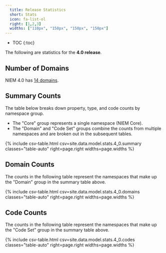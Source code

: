 ```yaml
---
  title: Release Statistics
  short: Stats
  icon: fa-list-ol
  right: [1,2,3]
  widths: ["110px", "150px", "150px", "150px"]
---
```


- TOC
{:toc}

The following are statistics for the **4.0 release**.

## Number of Domains

NIEM 4.0 has [14 domains](../../content/#domains).

## Summary Counts

The table below breaks down property, type, and code counts by namespace group.

- The "Core" group represents a single namespace (NIEM Core).
- The "Domain" and "Code Set" groups combine the counts from multiple namespaces and are broken out in the subsequent tables.

{% include csv-table.html
      csv=site.data.model.stats.4_0.summary
      classes="table-auto"
      right=page.right
      widths=page.widths
%}

## Domain Counts

The counts in the following table represent the namespaces that make up the "Domain" group in the summary table above.

{% include csv-table.html
      csv=site.data.model.stats.4_0.domains
      classes="table-auto"
      right=page.right
      widths=page.widths
%}

## Code Counts

The counts in the following table represent the namespaces that make up the "Code Set" group in the summary table above.

{% include csv-table.html
      csv=site.data.model.stats.4_0.codes
      classes="table-auto"
      right=page.right
      widths=page.widths
%}
